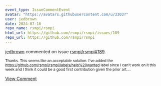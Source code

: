 ```yaml
---
event_type: IssueCommentEvent
avatar: "https://avatars.githubusercontent.com/u/3303?"
user: jedbrown
date: 2024-07-16
repo_name: rsmpi/rsmpi
html_url: https://github.com/rsmpi/rsmpi/issues/189
repo_url: https://github.com/rsmpi/rsmpi
---
```


<a href='https://github.com/jedbrown' target='_blank'>jedbrown</a> commented on issue <a href='https://github.com/rsmpi/rsmpi/issues/189' target='_blank'>rsmpi/rsmpi#189</a>.

<small>Thanks. This seems like an acceptable solution. I've added the https://github.com/rsmpi/rsmpi/labels/help%20wanted label since I can't work on it this week and I think it could be a good first contribution given the prior art....</small>

<a href='https://github.com/rsmpi/rsmpi/issues/189' target='_blank'>View Comment</a>